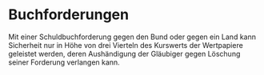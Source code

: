 # Buchforderungen

Mit einer Schuldbuchforderung gegen den Bund oder gegen ein Land kann Sicherheit nur in Höhe von drei Vierteln des Kurswerts der Wertpapiere geleistet werden, deren Aushändigung der Gläubiger gegen Löschung seiner Forderung verlangen kann. 

